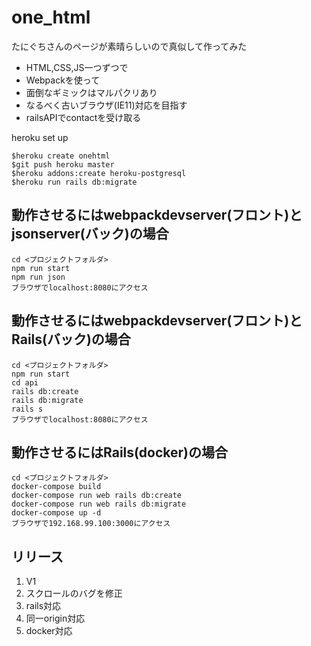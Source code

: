 # one_html

たにぐちさんのページが素晴らしいので真似して作ってみた

- HTML,CSS,JS一つずつで
- Webpackを使って
- 面倒なギミックはマルパクリあり
- なるべく古いブラウザ(IE11)対応を目指す
- railsAPIでcontactを受け取る

heroku set up

    $heroku create onehtml
    $git push heroku master
    $heroku addons:create heroku-postgresql
    $heroku run rails db:migrate


## 動作させるにはwebpackdevserver(フロント)とjsonserver(バック)の場合
    cd <プロジェクトフォルダ>
    npm run start
    npm run json
    ブラウザでlocalhost:8080にアクセス

## 動作させるにはwebpackdevserver(フロント)とRails(バック)の場合
    cd <プロジェクトフォルダ>
    npm run start
    cd api
    rails db:create
    rails db:migrate
    rails s
    ブラウザでlocalhost:8080にアクセス

## 動作させるにはRails(docker)の場合
    cd <プロジェクトフォルダ>
    docker-compose build
    docker-compose run web rails db:create
    docker-compose run web rails db:migrate
    docker-compose up -d
    ブラウザで192.168.99.100:3000にアクセス


## リリース
1. V1
1. スクロールのバグを修正
1. rails対応
1. 同一origin対応
1. docker対応